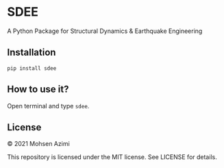 # SDEE
A Python Package for Structural Dynamics & Earthquake Engineering

## Installation
```pip install sdee```

## How to use it?
Open terminal and type ```sdee```.

## License

© 2021 Mohsen Azimi

This repository is licensed under the MIT license. See LICENSE for details.